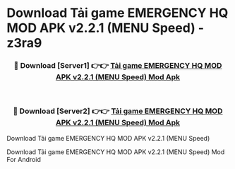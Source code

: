 # Download Tải game EMERGENCY HQ MOD APK v2.2.1 (MENU Speed) - z3ra9


<div align="center">
<h3>🔴 Download [Server1] 👉👉 <a href="https://apk-comot.site?title=Tải_game_EMERGENCY_HQ_MOD_APK_v2.2.1_(MENU_Speed)">Tải game EMERGENCY HQ MOD APK v2.2.1 (MENU Speed) Mod Apk</a></h3><br>
<h3>🔴 Download [Server2] 👉👉 <a href="https://apk-comot.site?title=Tải_game_EMERGENCY_HQ_MOD_APK_v2.2.1_(MENU_Speed)">Tải game EMERGENCY HQ MOD APK v2.2.1 (MENU Speed) Mod Apk</a></h3>
</div>



Download Tải game EMERGENCY HQ MOD APK v2.2.1 (MENU Speed) 

Download Tải game EMERGENCY HQ MOD APK v2.2.1 (MENU Speed) Mod For Android
